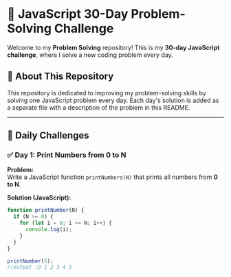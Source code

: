 # 🚀 JavaScript 30-Day Problem-Solving Challenge  

Welcome to my **Problem Solving** repository! This is my **30-day JavaScript challenge**, where I solve a new coding problem every day.  

## 📌 About This Repository  
This repository is dedicated to improving my problem-solving skills by solving one JavaScript problem every day. Each day's solution is added as a separate file with a description of the problem in this README.  

---

## 📅 Daily Challenges  

### ✅ Day 1: **Print Numbers from 0 to N**  
**Problem:**  
Write a JavaScript function `printNumbers(N)` that prints all numbers from **0 to N**.  

**Solution (JavaScript):**  
```js
function printNumber(N) {
  if (N >= 0) {
    for (let i = 0; i <= N; i++) {
      console.log(i);
    }
  }
}

printNumber(5);
//output :0 1 2 3 4 5


